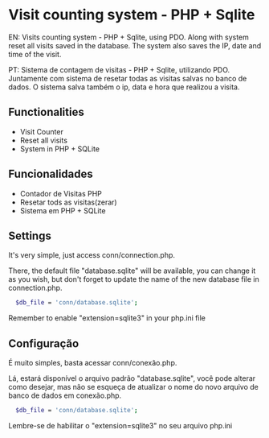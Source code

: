 
# Visit counting system - PHP + Sqlite


EN: Visits counting system - PHP + Sqlite, using PDO. Along with system reset all visits saved in the database. The system also saves the IP, date and time of the visit.

PT: Sistema de contagem de visitas - PHP + Sqlite, utilizando PDO. Juntamente com sistema de resetar todas as visitas salvas no banco de dados. O sistema salva também o ip, data e hora que realizou a visita.




## Functionalities

- Visit Counter
- Reset all visits
- System in PHP + SQLite

## Funcionalidades

- Contador de Visitas PHP
- Resetar tods as visitas(zerar)
- Sistema em PHP +  SQLite


## Settings

It's very simple, just access conn/connection.php.

There, the default file "database.sqlite" will be available, you can change it as you wish, but don't forget to update the name of the new database file in connection.php.

```bash
  $db_file = 'conn/database.sqlite';
```
Remember to enable "extension=sqlite3" in your php.ini file




## Configuração

É muito simples, basta acessar conn/conexão.php.

Lá, estará disponível o arquivo padrão "database.sqlite", você pode alterar como desejar, mas não se esqueça de atualizar o nome do novo arquivo de banco de dados em conexão.php.

```bash
  $db_file = 'conn/database.sqlite';
```
Lembre-se de habilitar o "extension=sqlite3" no seu arquivo php.ini


